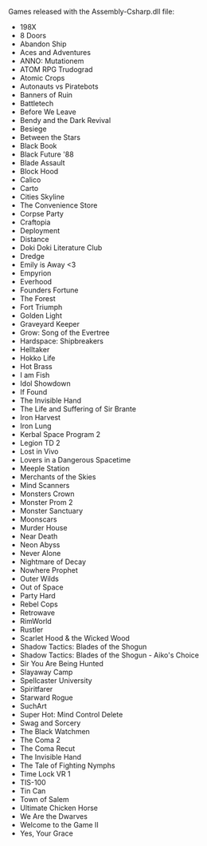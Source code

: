 Games released with the Assembly-Csharp.dll file:
- 198X
- 8 Doors
- Abandon Ship
- Aces and Adventures
- ANNO: Mutationem
- ATOM RPG Trudograd
- Atomic Crops
- Autonauts vs Piratebots
- Banners of Ruin
- Battletech
- Before We Leave
- Bendy and the Dark Revival
- Besiege
- Between the Stars
- Black Book
- Black Future '88
- Blade Assault
- Block Hood
- Calico
- Carto
- Cities Skyline
- The Convenience Store
- Corpse Party
- Craftopia
- Deployment
- Distance
- Doki Doki Literature Club
- Dredge
- Emily is Away <3
- Empyrion
- Everhood
- Founders Fortune
- The Forest
- Fort Triumph
- Golden Light
- Graveyard Keeper
- Grow: Song of the Evertree
- Hardspace: Shipbreakers
- Helltaker
- Hokko Life
- Hot Brass
- I am Fish
- Idol Showdown
- If Found
- The Invisible Hand
- The Life and Suffering of Sir Brante
- Iron Harvest
- Iron Lung
- Kerbal Space Program 2
- Legion TD 2
- Lost in Vivo
- Lovers in a Dangerous Spacetime
- Meeple Station
- Merchants of the Skies
- Mind Scanners
- Monsters Crown
- Monster Prom 2
- Monster Sanctuary
- Moonscars
- Murder House
- Near Death
- Neon Abyss
- Never Alone
- Nightmare of Decay
- Nowhere Prophet
- Outer Wilds
- Out of Space
- Party Hard
- Rebel Cops
- Retrowave
- RimWorld
- Rustler
- Scarlet Hood & the Wicked Wood
- Shadow Tactics: Blades of the Shogun
- Shadow Tactics: Blades of the Shogun - Aiko's Choice
- Sir You Are Being Hunted
- Slayaway Camp
- Spellcaster University
- Spiritfarer
- Starward Rogue
- SuchArt
- Super Hot: Mind Control Delete
- Swag and Sorcery
- The Black Watchmen
- The Coma 2
- The Coma Recut
- The Invisible Hand
- The Tale of Fighting Nymphs
- Time Lock VR 1
- TIS-100
- Tin Can
- Town of Salem
- Ultimate Chicken Horse
- We Are the Dwarves
- Welcome to the Game II
- Yes, Your Grace
